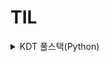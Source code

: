 # TIL

<details markdown="1">
<summary>KDT 풀스택(Python)</summary>

📆 2022.12.16 ~ 2023.06.16

### Django

<details markdown="1">
    <summary>week 13</summary>

03.20 ~ 03.26 [week13](./week13/README.md)

[01 - 가상환경 설정 루틴](./week13/3.20/Django01-Django%26Framework/%EA%B0%9C%EB%B0%9C%20%ED%99%98%EA%B2%BD%20%EC%84%A4%EC%A0%95%20%EA%B0%80%EC%9D%B4%EB%93%9C.md)

</details>

### Web

<details markdown="1">
    <summary>week 12</summary>

03.13 ~ 03.19 [week12](./week12/README.md)

07 - Controlling event\
06 - Array\
05 - Object\
04 - Functions\
03 - Basic syntax of JavaScript\
02 - JavaScript and DOM\
01 - History of JavaScript

</details>

<details markdown="1">
    <summary>week 11</summary>

03.06 ~ 03.12 [week11](./week11/README.md)

99 - UX & UI\
09 - Grid system for Responsive web\
08 - Fundamentals of Grid system\
07 - Fundamentals of Bootstrap

</details>

<details markdown="1">
    <summary>week 10</summary>

02.27 ~ 03.05 [week10](./week10/README.md)

웹 프로젝트 02 - 플렉스 레이아웃
[click](./week10/README.md03.03/%EC%9B%B9%20%ED%94%84%EB%A1%9C%EC%A0%9D%ED%8A%B8%2002%20-%20%ED%94%8C%EB%A0%89%EC%8A%A4%20%EB%A0%88%EC%9D%B4%EC%95%84%EC%9B%83/)

06 - Semantic Web\
05 - Flexible box for CSS layout\
04 - Floating for CSS layout\
03 - Positioning for CSS layout

</details>

### Database

<details markdown="1">
    <summary>week 9</summary>
    
02.20 ~ 02.26 [week9](./week9/README.md)

웹 프로젝트 01 - 프로필 카드 [click](./week9/README.md02.24/HTMLproject/)

02 - CSS Box model\
01 - HTML, CSS 기초

09 Advanced 01, 02

</details>

<details markdown="1">
    <summary>week 8</summary>
    
02.13 ~ 02.19 [week8 Folder](./week8/README.md)

08 Nested queries\
07 Multitable queries\
06 Modifyingdata\
05 Managing Tables\
04 Grouping data\
03 Filtering data

</details>

### Python

<details markdown="1">
    <summary>week 7</summary>

02.06 ~ 02.12 [week7](./week7/README.md)

02 Sorting data\
01 Querying data

- 관계형 데이터베이스
- 데이터베이스 기초

11 구현\
12 [DFS](./week7/README.mdDFS.md)

</details>

<details markdown="1">
    <summary>week 6</summary>

01.30 ~ 02.05

09 [그래프](./week6/README.mdgraph.md)\
08 [완전탐색](./week6/README.mdBrute-force.py)

07 이차원 리스트

</details>

<details markdown="1">
    <summary>week 5</summary>

01.26 ~ 27

06 힙, 셋 (Heap, Set)\
05 스택, 큐 (Stack, Queue)

</details>

<details markdown="1">
    <summary>week 4</summary>

01.16 ~ 20

04 딕셔너리, 해시 (Dictionary)\
03 문자열(String)\
02 시간복잡도, 빅오 표기법(Big-O)

02 기본입출력\
01 코딩테스트

</details>

<details markdown="1">
    <summary>week 3 </summary>

01.09 ~ 13

- [메서드(methods)](/TIL/week3/Day11/)
- [사용자 정의 함수(definition)](/TIL/week3/Day12/), 범위(Scope)
- [사용자 정의 클래스(class)](/TIL/week3/Day13/), 인스턴스(instance)
- 파이썬 응용 심화, [모의 코딩테스트(SWEA)](https://github.com/doll2gom/EXAM-01)
- [프로젝트 과제](https://github.com/doll2gom/PJT-02)

</details>

<details markdown="1">
    <summary>week 2</summary>

23.01.02 ~ 06

- [python\_기초(basic)](/TIL/week2/python/python_basic.md)
- python\_제어문(control statement)
- 함수(function), if, [for](/TIL/week2/for/)
- 딕셔너리(dictionary), 모듈(module), 예외처리(error)
- json
- [실습 프로젝트](https://github.com/doll2gom/PJT-01)

</details>

### Git & GitHub

<details markdown="1">
    <summary>week 1</summary>

22.12.26 ~ 28

- [Git\_기초(basic)](/TIL/week1/Git/)
- [GitHub](/TIL/week1/Git_GitHub/)
- [branch](/TIL/week1/branch)
- [pull request](https://github.com/doll2gom/2nd-start)
- 특강01

</details>

</details>
